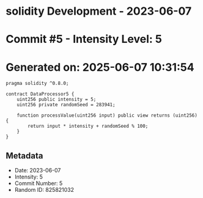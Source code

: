 ﻿# solidity Development - 2023-06-07
# Commit #5 - Intensity Level: 5
# Generated on: 2025-06-07 10:31:54
```solidity
pragma solidity ^0.8.0;

contract DataProcessor5 {
    uint256 public intensity = 5;
    uint256 private randomSeed = 283941;

    function processValue(uint256 input) public view returns (uint256) {
        return input * intensity + randomSeed % 100;
    }
}
```
## Metadata
- Date: 2023-06-07
- Intensity: 5
- Commit Number: 5
- Random ID: 825821032
